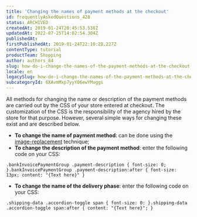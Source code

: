 ```yaml
---
title: 'Changing the names of payment methods at the checkout'
id: frequentlyAskedQuestions_428
status: ARCHIVED
createdAt: 2019-01-24T20:45:53.538Z
updatedAt: 2022-07-25T14:02:54.304Z
publishedAt: 
firstPublishedAt: 2019-01-24T22:10:28.227Z
contentType: tutorial
productTeam: Shopping
author: authors_84
slug: how-do-i-change-the-names-of-the-payment-methods-at-the-checkout
locale: en
legacySlug: how-do-i-change-the-names-of-the-payment-methods-at-the-checkout
subcategoryId: 6XAvmMxp7yyY06ewYMuggs
---
```


All methods for changing the name or description of the payment methods are carried out by the CSS of your store entered at checkout.
The customization of the CSS is the responsibility of the agency hired by the store for that purpose.
However, several simple ways for changing these exist and are described below.

- **To change the name of payment method**: can be done using the [image-replacement](http://css-tricks.com/css-image-replacement/) technique;
- **To change the description of the payment method**: enter the following code on your CSS:
 
`.bankInvoicePaymentGroup .payment-description { font-size: 0; }.bankInvoicePaymentGroup .payment-description:after { font-size: 13px; content: "{Text here}" }`

- **To change the name of the delivery phase**: enter the following code on your CSS:

`.shipping-data .accordion-toggle span { font-size: 0: }.shipping-data .accordion-toggle span:after { content: "{Text here}"; }`
